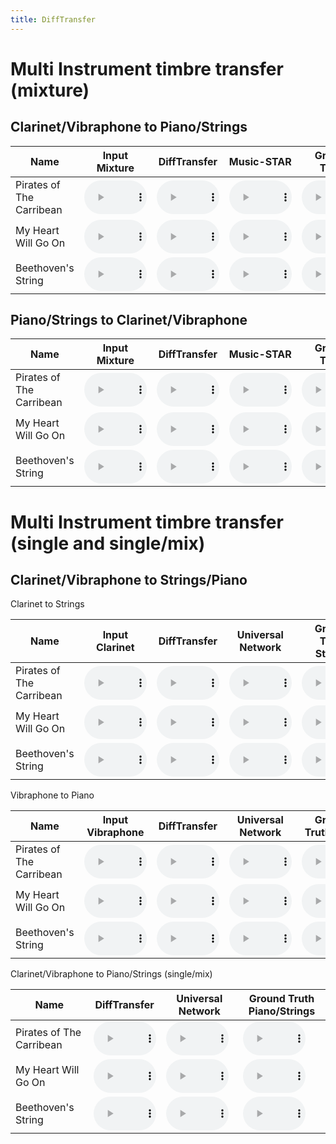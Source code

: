 ```yaml
---
title: DiffTransfer
---
```



# Multi Instrument timbre transfer (mixture)

## Clarinet/Vibraphone to Piano/Strings

|Name| Input Mixture  |  DiffTransfer | Music-STAR| Ground Truth|
|---|---|---|---|---|
| Pirates of The Carribean | <audio controls style="width: 100px;"><source src="audio/music_star_test/001.0.wav" type="audio/mpeg"></audio>  | <audio controls style="width: 100px;"><source src="audio/est_diffusion/mixture_model/001.3.wav" type="audio/mpeg"></audio>  |  <audio controls style="width: 100px;"><source src="audio/est_music_net/mixture_model/001.3.wav" type="audio/mpeg"></audio> | <audio controls style="width: 100px;"><source src="audio/music_star_test/001.3.wav" type="audio/mpeg"></audio> |
| My Heart Will Go On | <audio controls style="width: 100px;"><source src="audio/music_star_test/002.0.wav" type="audio/mpeg"></audio>  | <audio controls style="width: 100px;"><source src="audio/est_diffusion/mixture_model/002.3.wav" type="audio/mpeg"></audio>  |  <audio controls style="width: 100px;"><source src="audio/est_music_net/mixture_model/002.3.wav" type="audio/mpeg"></audio> | <audio controls style="width: 100px;"><source src="audio/music_star_test/002.3.wav" type="audio/mpeg"></audio> |
| Beethoven's String | <audio controls style="width: 100px;"><source src="audio/music_star_test/003.0.wav" type="audio/mpeg"></audio>  | <audio controls style="width: 100px;"><source src="audio/est_diffusion/mixture_model/003.3.wav" type="audio/mpeg"></audio>  |  <audio controls style="width: 100px;"><source src="audio/est_music_net/mixture_model/003.3.wav" type="audio/mpeg"></audio> | <audio controls style="width: 100px;"><source src="audio/music_star_test/003.3.wav" type="audio/mpeg"></audio> |


## Piano/Strings to Clarinet/Vibraphone 

|Name| Input Mixture  |  DiffTransfer | Music-STAR| Ground Truth|
|---|---|---|---|---|
| Pirates of The Carribean | <audio controls style="width: 100px;"><source src="audio/music_star_test/001.3.wav" type="audio/mpeg"></audio>  | <audio controls style="width: 100px;"><source src="audio/est_diffusion/mixture_model/001.0.wav" type="audio/mpeg"></audio>  |  <audio controls style="width: 100px;"><source src="audio/est_music_net/mixture_model/001.0.wav" type="audio/mpeg"></audio> | <audio controls style="width: 100px;"><source src="audio/music_star_test/001.0.wav" type="audio/mpeg"></audio> |
| My Heart Will Go On | <audio controls style="width: 100px;"><source src="audio/music_star_test/002.3.wav" type="audio/mpeg"></audio>  | <audio controls style="width: 100px;"><source src="audio/est_diffusion/mixture_model/002.0.wav" type="audio/mpeg"></audio>  |  <audio controls style="width: 100px;"><source src="audio/est_music_net/mixture_model/002.0.wav" type="audio/mpeg"></audio> | <audio controls style="width: 100px;"><source src="audio/music_star_test/002.0.wav" type="audio/mpeg"></audio> |
| Beethoven's String | <audio controls style="width: 100px;"><source src="audio/music_star_test/003.3.wav" type="audio/mpeg"></audio>  | <audio controls style="width: 100px;"><source src="audio/est_diffusion/mixture_model/003.0.wav" type="audio/mpeg"></audio>  |  <audio controls style="width: 100px;"><source src="audio/est_music_net/mixture_model/003.0.wav" type="audio/mpeg"></audio> | <audio controls style="width: 100px;"><source src="audio/music_star_test/003.0.wav" type="audio/mpeg"></audio> |

# Multi Instrument timbre transfer (single and single/mix)

## Clarinet/Vibraphone to Strings/Piano

Clarinet to Strings

|Name| Input Clarinet  |  DiffTransfer | Universal Network| Ground Truth Strings|
|---|---|---|---|---|
| Pirates of The Carribean | <audio controls style="width: 100px;"><source src="audio/music_star_test/001.1.wav" type="audio/mpeg"></audio>  | <audio controls style="width: 100px;"><source src="audio/est_diffusion/separate_model_individual_tracks/001.4.wav" type="audio/mpeg"></audio>  |  <audio controls style="width: 100px;"><source src="audio/est_music_net/separate_model_individual_tracks/001.4.wav" type="audio/mpeg"></audio> | <audio controls style="width: 100px;"><source src="audio/music_star_test/001.4.wav" type="audio/mpeg"></audio>|
| My Heart Will Go On | <audio controls style="width: 100px;"><source src="audio/music_star_test/002.1.wav" type="audio/mpeg"></audio>  | <audio controls style="width: 100px;"><source src="audio/est_diffusion/separate_model_individual_tracks/002.4.wav" type="audio/mpeg"></audio>  |  <audio controls style="width: 100px;"><source src="audio/est_music_net/separate_model_individual_tracks/002.4.wav" type="audio/mpeg"></audio> | <audio controls style="width: 100px;"><source src="audio/music_star_test/002.4.wav" type="audio/mpeg"></audio>|
| Beethoven's String | <audio controls style="width: 100px;"><source src="audio/music_star_test/003.1.wav" type="audio/mpeg"></audio>  | <audio controls style="width: 100px;"><source src="audio/est_diffusion/separate_model_individual_tracks/003.4.wav" type="audio/mpeg"></audio>  |  <audio controls style="width: 100px;"><source src="audio/est_music_net/separate_model_individual_tracks/003.4.wav" type="audio/mpeg"></audio> | <audio controls style="width: 100px;"><source src="audio/music_star_test/003.4.wav" type="audio/mpeg"></audio>|

Vibraphone to Piano

|Name| Input Vibraphone  |  DiffTransfer | Universal Network| Ground Truth Piano|
|---|---|---|---|---|
| Pirates of The Carribean | <audio controls style="width: 100px;"><source src="audio/music_star_test/001.2.wav" type="audio/mpeg"></audio>  | <audio controls style="width: 100px;"><source src="audio/est_diffusion/separate_model_individual_tracks/001.5.wav" type="audio/mpeg"></audio>  |  <audio controls style="width: 100px;"><source src="audio/est_music_net/separate_model_individual_tracks/001.5.wav" type="audio/mpeg"></audio> | <audio controls style="width: 100px;"><source src="audio/music_star_test/001.5.wav" type="audio/mpeg"></audio> |
| My Heart Will Go On | <audio controls style="width: 100px;"><source src="audio/music_star_test/002.2.wav" type="audio/mpeg"></audio>  | <audio controls style="width: 100px;"><source src="audio/est_diffusion/separate_model_individual_tracks/002.5.wav" type="audio/mpeg"></audio>  |  <audio controls style="width: 100px;"><source src="audio/est_music_net/separate_model_individual_tracks/002.5.wav" type="audio/mpeg"></audio> | <audio controls style="width: 100px;"><source src="audio/music_star_test/002.5.wav" type="audio/mpeg"></audio> |
| Beethoven's String | <audio controls style="width: 100px;"><source src="audio/music_star_test/003.2.wav" type="audio/mpeg"></audio>  | <audio controls style="width: 100px;"><source src="audio/est_diffusion/separate_model_individual_tracks/003.5.wav" type="audio/mpeg"></audio>  |  <audio controls style="width: 100px;"><source src="audio/est_music_net/separate_model_individual_tracks/003.5.wav" type="audio/mpeg"></audio> | <audio controls style="width: 100px;"><source src="audio/music_star_test/003.5.wav" type="audio/mpeg"></audio> |

Clarinet/Vibraphone to Piano/Strings (single/mix)

|Name| DiffTransfer | Universal Network| Ground Truth Piano/Strings|
|---|---|---|---|
| Pirates of The Carribean | <audio controls style="width: 100px;"><source src="audio/est_diffusion/separate_model/001.3.wav" type="audio/mpeg"></audio>  |  <audio controls style="width: 100px;"><source src="audio/est_music_net/separate_model/001.3.wav" type="audio/mpeg"></audio> | <audio controls style="width: 100px;"><source src="audio/music_star_test/001.3.wav" type="audio/mpeg"></audio> |
| My Heart Will Go On | <audio controls style="width: 100px;"><source src="audio/est_diffusion/separate_model/002.3.wav" type="audio/mpeg"></audio>  |  <audio controls style="width: 100px;"><source src="audio/est_music_net/separate_model/002.3.wav" type="audio/mpeg"></audio> | <audio controls style="width: 100px;"><source src="audio/music_star_test/002.3.wav" type="audio/mpeg"></audio> |
| Beethoven's String | <audio controls style="width: 100px;"><source src="audio/est_diffusion/separate_model/003.3.wav" type="audio/mpeg"></audio>  |  <audio controls style="width: 100px;"><source src="audio/est_music_net/separate_model/003.3.wav" type="audio/mpeg"></audio> | <audio controls style="width: 100px;"><source src="audio/music_star_test/003.3.wav" type="audio/mpeg"></audio> |

